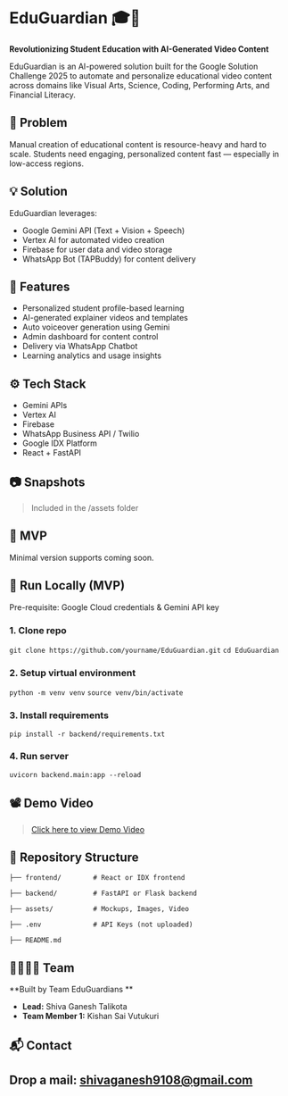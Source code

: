 # EduGuardian 🎓🚀

**Revolutionizing Student Education with AI-Generated Video Content**

EduGuardian is an AI-powered solution built for the Google Solution Challenge 2025 to automate and personalize educational video content across domains like Visual Arts, Science, Coding, Performing Arts, and Financial Literacy.

## 🧠 Problem
Manual creation of educational content is resource-heavy and hard to scale. Students need engaging, personalized content fast — especially in low-access regions.

## 💡 Solution
EduGuardian leverages:
- Google Gemini API (Text + Vision + Speech)
- Vertex AI for automated video creation
- Firebase for user data and video storage
- WhatsApp Bot (TAPBuddy) for content delivery

## 🧰 Features
- Personalized student profile-based learning
- AI-generated explainer videos and templates
- Auto voiceover generation using Gemini
- Admin dashboard for content control
- Delivery via WhatsApp Chatbot
- Learning analytics and usage insights

## ⚙ Tech Stack
- Gemini APIs
- Vertex AI
- Firebase
- WhatsApp Business API / Twilio
- Google IDX Platform
- React + FastAPI

## 📷 Snapshots
> Included in the /assets folder

## 🚀 MVP
Minimal version supports coming soon.

## 🧪 Run Locally (MVP)
Pre-requisite: Google Cloud credentials & Gemini API key

### 1. Clone repo
```git clone https://github.com/yourname/EduGuardian.git```
```cd EduGuardian```

### 2. Setup virtual environment
```python -m venv venv```
```source venv/bin/activate```

### 3. Install requirements
```pip install -r backend/requirements.txt```

### 4. Run server
```uvicorn backend.main:app --reload```


## 📽 Demo Video
> [Click here to view Demo Video](https://bit.ly/42wlzyC)

## 📁 Repository Structure
```
├── frontend/        # React or IDX frontend

├── backend/         # FastAPI or Flask backend

├── assets/          # Mockups, Images, Video

├── .env             # API Keys (not uploaded)

├── README.md
```

## 👨‍👩‍👧‍👦 Team
**Built by Team EduGuardians **
- **Lead:** Shiva Ganesh Talikota
- **Team Member 1:** Kishan Sai Vutukuri

## 📬 Contact
Drop a mail: shivaganesh9108@gmail.com  
---
